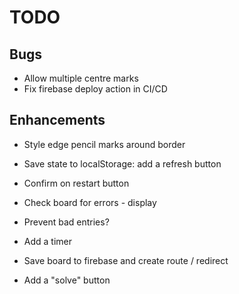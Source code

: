 # TODO

## Bugs

- Allow multiple centre marks
- Fix firebase deploy action in CI/CD

## Enhancements

- Style edge pencil marks around border
- Save state to localStorage: add a refresh button

- Confirm on restart button
- Check board for errors - display
- Prevent bad entries?
- Add a timer
- Save board to firebase and create route / redirect
- Add a "solve" button
